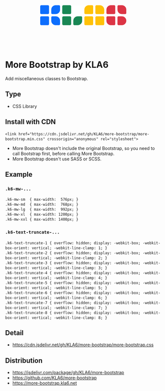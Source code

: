 <p align="center"><br><br><br><br>
<img src="https://raw.githubusercontent.com/KLA6/more-bootstrap/main/index_logo.svg" height="64">
<br><br><br><br><br></p>

# More Bootstrap by KLA6
Add miscellaneous classes to Bootstrap.

## Type
- CSS Library

## Install with CDN
```
<link href="https://cdn.jsdelivr.net/gh/KLA6/more-bootstrap/more-bootstrap.min.css" crossorigin="anonymous" rel="stylesheet">
```
- More Bootstrap doesn't include the original Bootstrap, so you need to call Bootstrap first, before calling More Bootstrap.
- More Bootstrap doesn't use SASS or SCSS.

## Example

### `.k6-mw-...`
```
.k6-mw-sm  { max-width:  576px; }
.k6-mw-md  { max-width:  768px; }
.k6-mw-lg  { max-width:  992px; }
.k6-mw-xl  { max-width: 1200px; }
.k6-mw-xxl { max-width: 1400px; }
```
### `.k6-text-truncate-...`
```
.k6-text-truncate-1 { overflow: hidden; display: -webkit-box; -webkit-box-orient: vertical; -webkit-line-clamp: 1; }
.k6-text-truncate-2 { overflow: hidden; display: -webkit-box; -webkit-box-orient: vertical; -webkit-line-clamp: 2; }
.k6-text-truncate-3 { overflow: hidden; display: -webkit-box; -webkit-box-orient: vertical; -webkit-line-clamp: 3; }
.k6-text-truncate-4 { overflow: hidden; display: -webkit-box; -webkit-box-orient: vertical; -webkit-line-clamp: 4; }
.k6-text-truncate-5 { overflow: hidden; display: -webkit-box; -webkit-box-orient: vertical; -webkit-line-clamp: 5; }
.k6-text-truncate-6 { overflow: hidden; display: -webkit-box; -webkit-box-orient: vertical; -webkit-line-clamp: 6; }
.k6-text-truncate-7 { overflow: hidden; display: -webkit-box; -webkit-box-orient: vertical; -webkit-line-clamp: 7; }
.k6-text-truncate-8 { overflow: hidden; display: -webkit-box; -webkit-box-orient: vertical; -webkit-line-clamp: 8; }
```

## Detail
- https://cdn.jsdelivr.net/gh/KLA6/more-bootstrap/more-bootstrap.css

## Distribution
- https://jsdelivr.com/package/gh/KLA6/more-bootstrap
- https://github.com/KLA6/more-bootstrap
- https://more-bootstrap.kla6.net

